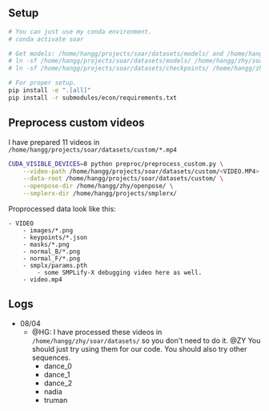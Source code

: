 ## Setup

```bash
# You can just use my conda environment.
# conda activate soar

# Get models: /home/hangg/projects/soar/datasets/models/ and /home/hangg/projects/soar/datasets/checkpoints/.
# ln -sf /home/hangg/projects/soar/datasets/models/ /home/hangg/zhy/soar/datasets/
# ln -sf /home/hangg/projects/soar/datasets/checkpoints/ /home/hangg/zhy/soar/datasets/

# For proper setup.
pip install -e ".[all]"
pip install -r submodules/econ/requirements.txt
```

## Preprocess custom videos

I have prepared 11 videos in `/home/hangg/projects/soar/datasets/custom/*.mp4`

```bash
CUDA_VISIBLE_DEVICES=8 python preproc/preprocess_custom.py \
    --video-path /home/hangg/projects/soar/datasets/custom/<VIDEO.MP4> \
    --data-root /home/hangg/projects/soar/datasets/custom/ \
    --openpose-dir /home/hangg/zhy/openpose/ \
    --smplerx-dir /home/hangg/projects/smplerx/
```

Proprocessed data look like this:

```
- VIDEO
    - images/*.png
    - keypoints/*.json
    - masks/*.png
    - normal_B/*.png
    - normal_F/*.png
    - smplx/params.pth
        - some SMPLify-X debugging video here as well.
    - video.mp4
```

## Logs

- 08/04
  - @HG: I have processed these videos in `/home/hangg/zhy/soar/datasets/` so you don't need to do it. @ZY You should just try using them for our code. You should also try other sequences.
    - dance_0
    - dance_1
    - dance_2
    - nadia
    - truman
